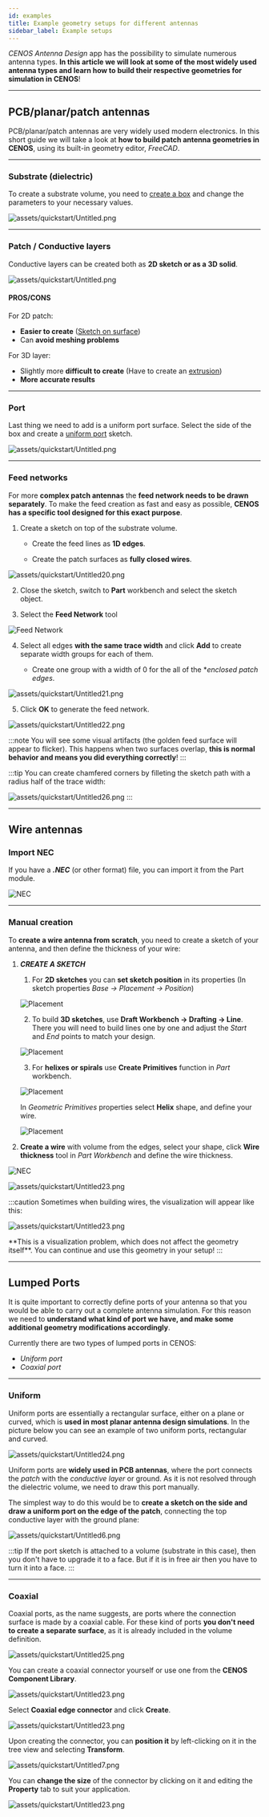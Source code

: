 ```yaml
---
id: examples
title: Example geometry setups for different antennas
sidebar_label: Example setups
---
```


*CENOS Antenna Design* app has the possibility to simulate numerous antenna types. **In this article we will look at some of the most widely used antenna types and learn how to build their respective geometries for simulation in CENOS**!

---

## PCB/planar/patch antennas

PCB/planar/patch antennas are very widely used modern electronics. In this short guide we will take a look at **how to build patch antenna geometries in CENOS**, using its built-in geometry editor, *FreeCAD*.

---

### Substrate (dielectric)

To create a substrate volume, you need to [create a box](creation#3d-volumes) and change the parameters to your necessary values.

![assets/quickstart/Untitled.png](assets/quickstart/58.png)

---

### Patch / Conductive layers

Conductive layers can be created both as **2D sketch or as a 3D solid**.

![assets/quickstart/Untitled.png](assets/quickstart/81.png)

#### PROS/CONS

For 2D patch:
* **Easier to create** ([Sketch on surface](creation#from-scratch))
* Can **avoid meshing problems**

For 3D layer:
* Slightly more **difficult to create** (Have to create an [extrusion](creation#extrusion))
* **More accurate results**

---

### Port

Last thing we need to add is a uniform port surface. Select the side of the box and create a [uniform port](examples#uniform) sketch.

![assets/quickstart/Untitled.png](assets/quickstart/60.png)

---

### Feed networks

For more **complex patch antennas** the **feed network needs to be drawn separately**. To make the feed creation as fast and easy as possible, **CENOS has a specific tool designed for this exact purpose**.

1. Create a sketch on top of the substrate volume.

   * Create the feed lines as **1D edges**.
   
   * Create the patch surfaces as **fully closed wires**.
   
![assets/quickstart/Untitled20.png](assets/quickstart/Untitled20.png)

2. Close the sketch, switch to **Part** workbench and select the sketch object.

3. Select the **Feed Network** tool

<p align="center">

![Feed Network](assets/quickstart/68.png)

</p>

4. Select all edges **with the same trace width** and click **Add** to create separate width groups for each of them.

    * Create one group with a width of 0 for the all of the **enclosed patch edges*.

![assets/quickstart/Untitled21.png](assets/quickstart/Untitled21.png)

5. Click **OK** to generate the feed network.

<p align="center">

![assets/quickstart/Untitled22.png](assets/quickstart/Untitled22.png)

</p>

:::note
You will see some visual artifacts (the golden feed surface will appear to flicker).
This happens when two surfaces overlap, **this is normal behavior and means you did everything correctly**!
:::

:::tip
You can create chamfered corners by filleting the sketch path with a radius half of the trace width:

![assets/quickstart/Untitled26.png](assets/quickstart/Untitled26.png)
:::

---

## Wire antennas

### Import NEC

If you have a ***.NEC*** (or other format) file, you can import it from the Part module.

<p align="center">

![NEC](assets/quickstart/61.png)

</p>

---

### Manual creation

To **create a wire antenna from scratch**, you need to create a sketch of your antenna, and then define the thickness of your wire:

1. ***CREATE A SKETCH***

    1. For **2D sketches** you can **set sketch position** in its properties (In sketch properties *Base → Placement → Position*)
    
    <p align="center">

    ![Placement](assets/quickstart/62.png)

    </p>
    
    2. To build **3D sketches**, use **Draft Workbench → Drafting → Line**. There you will need to build lines one by one and adjust the *Start* and *End* points to match your design.
    
    <p align="center">

    ![Placement](assets/quickstart/63.png)

    </p>
    
    3. For **helixes or spirals** use **Create Primitives** function in *Part* workbench.
    
    <p align="center">

    ![Placement](assets/quickstart/64.png)

    </p>
    
    In *Geometric Primitives* properties select **Helix** shape, and define your wire.
    
    <p align="center">

    ![Placement](assets/quickstart/65.png)

    </p>

2. **Create a wire** with volume from the edges, select your shape, click **Wire thickness** tool in *Part Workbench* and define the wire thickness.

<p align="center">

![NEC](assets/quickstart/66.png)

</p>

<p align="center">

![assets/quickstart/Untitled23.png](assets/quickstart/Untitled23.png)

</p>

:::caution
Sometimes when building wires, the visualization will appear like this:

<p align="center">

![assets/quickstart/Untitled23.png](assets/quickstart/67.png)

</p>  
**This is a visualization problem, which does not affect the geometry itself**. You can continue and use this geometry in your setup!
:::

---

## Lumped Ports

It is quite important to correctly define ports of your antenna so that you would be able to carry out a complete antenna simulation. For this reason we need to **understand what kind of port we have, and make some additional geometry modifications accordingly**.

Currently there are two types of lumped ports in CENOS:

- *Uniform port*
- *Coaxial port*

---

### Uniform

Uniform ports are essentially a rectangular surface, either on a plane or curved, which is **used in most planar antenna design simulations**. In the picture below you can see an example of two uniform ports, rectangular and curved.

![assets/quickstart/Untitled24.png](assets/quickstart/Untitled24.png)

Uniform ports are **widely used in PCB antennas**, where the port connects the *patch* with the *conductive layer* or ground. As it is not resolved through the dielectric volume, we need to draw this port manually.

The simplest way to do this would be to **create a sketch on the side and draw a uniform port on the edge of the patch**, connecting the top conductive layer with the ground plane:

![assets/quickstart/Untitled6.png](assets/quickstart/Untitled6.png)

:::tip
If the port sketch is attached to a volume (substrate in this case), then you don't have to upgrade it to a face. But if it is in free air then you have to turn it into a face.
:::

---

### Coaxial

Coaxial ports, as the name suggests, are ports where the connection surface is made by a coaxial cable. For these kind of ports **you don't need to create a separate surface**, as it is already included in the volume definition.

![assets/quickstart/Untitled25.png](assets/quickstart/Untitled25.png)

You can create a coaxial connector yourself or use one from the **CENOS Component Library**.

<p align="center">

![assets/quickstart/Untitled23.png](assets/quickstart/54.png)

</p>

Select **Coaxial edge connector** and click **Create**.

<p align="center">

![assets/quickstart/Untitled23.png](assets/quickstart/55.png)

</p>

Upon creating the connector, you can **position it** by left-clicking on it in the tree view and selecting **Transform**.

![assets/quickstart/Untitled7.png](assets/quickstart/Untitled7.png)

You can **change the size** of the connector by clicking on it and editing the **Property** tab to suit your application.

<p align="center">

![assets/quickstart/Untitled23.png](assets/quickstart/57.png)

</p>